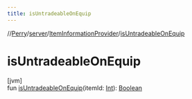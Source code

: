 ```yaml
---
title: isUntradeableOnEquip
---
```

//[Perry](../../../index.html)/[server](../index.html)/[ItemInformationProvider](index.html)/[isUntradeableOnEquip](is-untradeable-on-equip.html)



# isUntradeableOnEquip



[jvm]\
fun [isUntradeableOnEquip](is-untradeable-on-equip.html)(itemId: [Int](https://kotlinlang.org/api/latest/jvm/stdlib/kotlin/-int/index.html)): [Boolean](https://kotlinlang.org/api/latest/jvm/stdlib/kotlin/-boolean/index.html)




